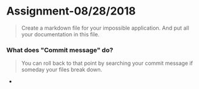 # Assignment-08/28/2018
> Create a markdown file for your impossible application. And put all your documentation in this file.


### What does "Commit message" do?
> You can roll back to that point by searching your commit message if someday your files break down.

+
